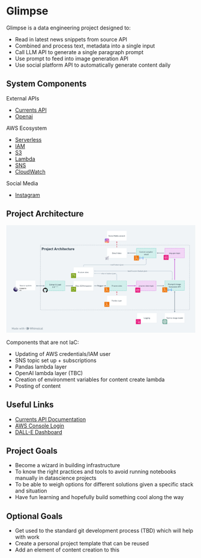 # Glimpse

Glimpse is a data engineering project designed to:
- Read in latest news snippets from source API
- Combined and process text, metadata into a single input
- Call LLM API to generate a single paragraph prompt
- Use prompt to feed into image generation API
- Use social platform API to automatically generate content daily  

## System Components

External APIs
- [Currents API](https://currentsapi.services/en)
- [Openai](https://openai.com/blog/openai-api)

AWS Ecosystem
- [Serverless](https://app.serverless.com/)
- [IAM](https://us-east-1.console.aws.amazon.com/iam/home?region=ap-southeast-2#)
- [S3](https://s3.console.aws.amazon.com/s3/buckets?region=ap-southeast-2&region=ap-southeast-2)
- [Lambda](https://ap-southeast-2.console.aws.amazon.com/lambda/home?region=ap-southeast-2)
- [SNS](https://ap-southeast-2.console.aws.amazon.com/sns/v3/home?region=ap-southeast-2#/)
- [CloudWatch](https://ap-southeast-2.console.aws.amazon.com/cloudwatch/home?region=ap-southeast-2#home:)

Social Media
- [Instagram](#)

## Project Architecture

![Project Architecture](/docs/glimpse-architecture-diagram-v3.png)


Components that are not IaC:
- Updating of AWS credentials/IAM user
- SNS topic set up + subscriptions
- Pandas lambda layer
- OpenAI lambda layer (TBC)
- Creation of environment variables for content create lambda
- Posting of content

## Useful Links
- [Currents API Documentation](https://currentsapi.services/en/docs/)
- [AWS Console Login](https://ap-southeast-2.console.aws.amazon.com/console/home?region=ap-southeast-2#)
- [DALL-E Dashboard](https://labs.openai.com/collections)

## Project Goals

- Become a wizard in building infrastructure
- To know the right practices and tools to avoid running notebooks manually in datascience projects
- To be able to weigh options for different solutions given a specific stack and situation
- Have fun learning and hopefully build something cool along the way

## Optional Goals

- Get used to the standard git development process (TBD) which will help with work
- Create a personal project template that can be reused
- Add an element of content creation to this

